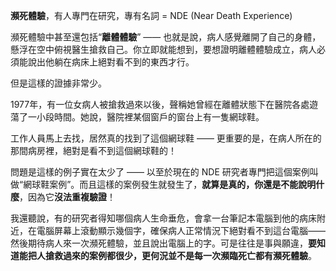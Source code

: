 **瀕死體驗**，有人專門在研究，專有名詞 = NDE (Near Death Experience)

瀕死體驗中甚至還包括“**離體體驗**” —— 也就是說，病人感覺離開了自己的身體，懸浮在空中俯視醫生搶救自己。你立即就能想到，要想證明離體體驗成立，病人必須能說出他躺在病床上絕對看不到的東西才行。

但是這樣的證據非常少。

1977年，有一位女病人被搶救過來以後，聲稱她曾經在離體狀態下在醫院各處遊蕩了一小段時間。她說，醫院裡某個窗戶的窗台上有一隻網球鞋。

工作人員馬上去找，居然真的找到了這個網球鞋 —— 更重要的是，在病人所在的那間病房裡，絕對是看不到這個網球鞋的！

問題是這樣的例子實在太少了 —— 以至於現在的 NDE 研究者專門把這個案例叫做“網球鞋案例”。而且這樣的案例發生就發生了，**就算是真的，你還是不能說明什麼**，因為它**沒法重複驗證**！

我還聽說，有的研究者得知哪個病人生命垂危，會拿一台筆記本電腦到他的病床附近，在電腦屏幕上滾動顯示幾個字，確保病人正常情況下絕對看不到這台電腦—— 然後期待病人來一次瀕死體驗，並且說出電腦上的字。可是往往是事與願違，**要知道能把人搶救過來的案例都很少，更何況並不是每一次瀕臨死亡都有瀕死體驗**。